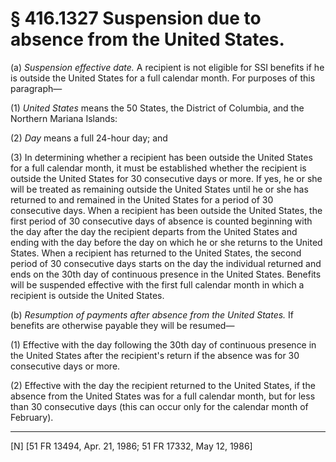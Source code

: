 # § 416.1327   Suspension due to absence from the United States.

(a) *Suspension effective date.* A recipient is not eligible for SSI benefits if he is outside the United States for a full calendar month. For purposes of this paragraph—


(1) *United States* means the 50 States, the District of Columbia, and the Northern Mariana Islands:


(2) *Day* means a full 24-hour day; and


(3) In determining whether a recipient has been outside the United States for a full calendar month, it must be established whether the recipient is outside the United States for 30 consecutive days or more. If yes, he or she will be treated as remaining outside the United States until he or she has returned to and remained in the United States for a period of 30 consecutive days. When a recipient has been outside the United States, the first period of 30 consecutive days of absence is counted beginning with the day after the day the recipient departs from the United States and ending with the day before the day on which he or she returns to the United States. When a recipient has returned to the United States, the second period of 30 consecutive days starts on the day the individual returned and ends on the 30th day of continuous presence in the United States. Benefits will be suspended effective with the first full calendar month in which a recipient is outside the United States.


(b) *Resumption of payments after absence from the United States.* If benefits are otherwise payable they will be resumed—


(1) Effective with the day following the 30th day of continuous presence in the United States after the recipient's return if the absence was for 30 consecutive days or more.


(2) Effective with the day the recipient returned to the United States, if the absence from the United States was for a full calendar month, but for less than 30 consecutive days (this can occur only for the calendar month of February).



---

[N] [51 FR 13494, Apr. 21, 1986; 51 FR 17332, May 12, 1986]




